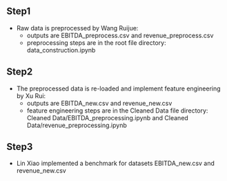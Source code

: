 ## Step1
- Raw data is preprocessed by Wang Ruijue: 
  - outputs are EBITDA_preprocess.csv and revenue_preprocess.csv
  - preprocessing steps are in the root file directory: data_construction.ipynb
## Step2
- The preprocessed data is re-loaded and implement feature engineering by Xu Rui:
  - outputs are EBITDA_new.csv and revenue_new.csv
  - feature engineering steps are in the Cleaned Data file directory: Cleaned Data/EBITDA_preprocessing.ipynb and Cleaned Data/revenue_preprocessing.ipynb
## Step3
- Lin Xiao implemented a benchmark for datasets EBITDA_new.csv and revenue_new.csv